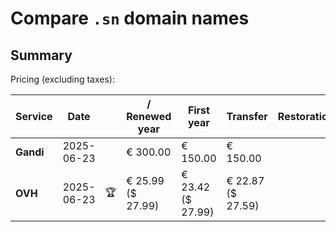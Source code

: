 # Compare `.sn` domain names

## Summary

Pricing (excluding taxes):

| Service | Date |  | / Renewed year | First year | Transfer | Restoration |
|--|--|--|--|--|--|--|
| **Gandi** | 2025-06-23 |  | € 300.00 | € 150.00 | € 150.00 |  |
| **OVH** | 2025-06-23 | 🏆 | € 25.99<br>($ 27.99) | € 23.42<br>($ 27.99) | € 22.87<br>($ 27.59) |  |
